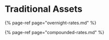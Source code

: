 # Traditional Assets

{% page-ref page="overnight-rates.md" %}

{% page-ref page="compounded-rates.md" %}





